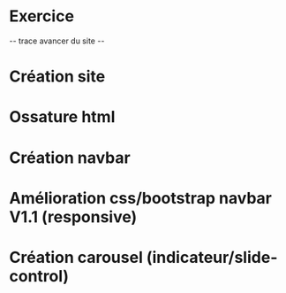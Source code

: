 # Exercice

-- trace avancer du site --
# Création site
# Ossature html
# Création navbar
# Amélioration css/bootstrap navbar V1.1 (responsive)
# Création carousel (indicateur/slide-control)